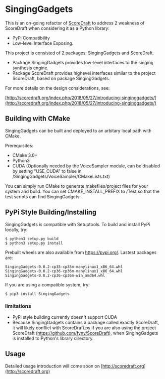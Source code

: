 SingingGadgets
================

This is an on-going refactor of [ScoreDraft](https://github.com/fynv/ScoreDraft) to address 2 weakness of ScoreDraft when considering it as a Python library:

* PyPi Compatibility 
* Low-level Interface Exposing.

This project is consisted of 2 packages: SingingGadgets and ScoreDraft.

* Package SingingGadgets provides low-level interfaces to the singing synthesis engine.
* Package ScoreDraft provides highevel interfaces similar to the project ScoreDraft, based on package SingingGadgets.

For more details on the design considerations, see:

[http://scoredraft.org/index.php/2018/05/27/introducing-singinggadgets/](http://scoredraft.org/index.php/2018/05/27/introducing-singinggadgets/)

## Building with CMake

SingingGadgets can be built and deployed to an arbitary local path with CMake.

Prerequisites:

* CMake 3.0+
* Python3
* CUDA (Optionally needed by the VoiceSampler module, can be disabled by setting "USE_CUDA" to false in /SingingGadgets/VoiceSampler/CMakeLists.txt)

You can simply run CMake to generate makefiles/project files for your system and build. 
You can set CMAKE_INSTALL_PREFIX to /Test so that the test scripts can find SingingGadgets.

## PyPi Style Building/Installing

SingingGadgets is compatible with Setuptools. To build and install PyPi locally, try:

	$ python3 setup.py build	
	$ python3 setup.py install

Prebuilt wheels are also available from https://pypi.org/. Lastest packages are:

	SingingGadgets-0.0.2-cp35-cp35m-manylinux1_x86_64.whl
	SingingGadgets-0.0.2-cp36-cp36m-manylinux1_x86_64.whl
	SingingGadgets-0.0.2-cp36-cp36m-win_amd64.whl

If you are using a compatible system, try:

	$ pip3 install SingingGadgets

### limitations

* PyPi style building currently doesn't support CUDA
* Because SingingGadgets contains a package called exactly ScoreDraft, it will likely conflict with ScoreDraft.py if you are also using the project ScoreDraft (https://github.com/fynv/ScoreDraft), when SingingGadgets is installed to Python's library directory. 

## Usage

Detailed usage introduction will come soon on [http://scoredraft.org](http://scoredraft.org)